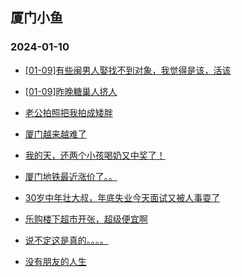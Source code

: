 ## 厦门小鱼 
### 2024-01-10

+ [[01-09]有些闽男人娶找不到对象，我觉得是该，活该](http://bbs.xmfish.com/read-htm-tid-18132652.html)

+ [[01-09]昨晚糖巢人挤人](http://bbs.xmfish.com/read-htm-tid-18132794.html)

+ [老公拍照把我拍成矮胖](http://bbs.xmfish.com/read-htm-tid-18132728.html)

+ [厦门越来越难了](http://bbs.xmfish.com/read-htm-tid-18132657.html)

+ [我的天，还两个小孩喝奶又中奖了！](http://bbs.xmfish.com/read-htm-tid-18132727.html)

+ [厦门地铁最近涨价了。。](http://bbs.xmfish.com/read-htm-tid-18132801.html)

+ [30岁中年壮大叔，年底失业今天面试又被人事耍了](http://bbs.xmfish.com/read-htm-tid-18132757.html)

+ [乐购楼下超市开张，超级便宜啊](http://bbs.xmfish.com/read-htm-tid-18132732.html)

+ [说不定这是真的。。。。](http://bbs.xmfish.com/read-htm-tid-18132610.html)

+ [没有朋友的人生](http://bbs.xmfish.com/read-htm-tid-18132749.html)


